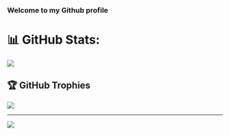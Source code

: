 ### Welcome to my Github profile

# 📊 GitHub Stats:
![](https://github-readme-streak-stats.herokuapp.com/?user=ozgeuy&theme=midnight-purple&hide_border=false)


## 🏆 GitHub Trophies
![](https://github-profile-trophy.vercel.app/?username=ozgeuy&theme=dracula&no-frame=true&no-bg=false&margin-w=4)

---
[![](https://visitcount.itsvg.in/api?id=ozgeuy&icon=3&color=5)](https://visitcount.itsvg.in)

